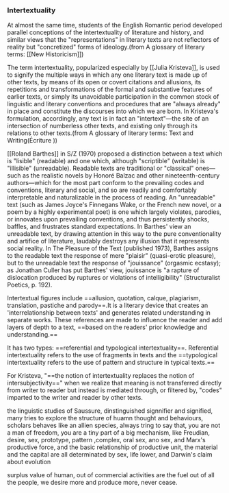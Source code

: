 ### Intertextuality
At almost the same time, students of the English Romantic period developed parallel conceptions of the intertextuality of literature and history, and similar views that the "representations" in literary texts are not reflectors of reality but "concretized" forms of ideology.(from A glossary of literary terms: [[New Historicism]])

The term intertextuality, popularized especially by [[Julia Kristeva]], is used to signify the multiple ways in which any one literary text is made up of other texts, by means of its open or covert citations and allusions, its repetitions and transformations of the formal and substantive features of earlier texts, or simply its unavoidable participation in the common stock of linguistic and literary conventions and procedures that are "always already" in place and constitute the discourses into which we are born. In Kristeva's formulation, accordingly, any text is in fact an "intertext"—the site of an intersection of numberless other texts, and existing only through its relations to other texts.(from A glossary of literary terms: Text and Writing(Écriture ))

[[Roland Barthes]] in S/Z (1970) proposed a distinction between a text which is "lisible" (readable) and one which, although "scriptible" (writable) is "illisible" (unreadable). Readable texts are traditional or "classical" ones—such as the realistic novels by Honoré Balzac and other nineteenth-century authors—which for the most part conform to the prevailing codes and conventions, literary and social, and so are readily and comfortably interpretable and naturalizable in the process of reading. An "unreadable" text (such as James Joyce's Finnegans Wake, or the French new novel, or a poem by a highly experimental poet) is one which largely violates, parodies, or innovates upon prevailing conventions, and thus persistently shocks, baffles, and frustrates standard expectations. In Barthes' view an unreadable text, by drawing attention in this way to the pure conventionality and artifice of literature, laudably destroys any illusion that it represents social reality. In The Pleasure of the Text (published 1973), Barthes assigns to the readable text the response of mere "plaisir" (quasi-erotic pleasure), but to the unreadable text the response of "jouissance" (orgasmic ecstasy); as Jonathan Culler has put Barthes' view, jouissance is "a rapture of dislocation produced by ruptures or violations of intelligibility" (Structuralist Poetics, p. 192).

Intertextual figures include ==allusion, quotation, calque, plagiarism, translation, pastiche and parody==.It is a literary device that creates an 'interrelationship between texts' and generates related understanding in separate works. These references are made to influence the reader and add layers of depth to a text, ==based on the readers' prior knowledge and understanding.==

It has two types: ==referential and typological intertextuality==. Referential intertextuality refers to the use of fragments in texts and the ==typological intertextuality refers to the use of pattern and structure in typical texts.==

For Kristeva, "==the notion of intertextuality replaces the notion of intersubjectivity==" when we realize that meaning is not transferred directly from writer to reader but instead is mediated through, or filtered by, "codes" imparted to the writer and reader by other texts.

the linguistic studies of Saussure, dinstinguished signnifier and signified, many tries to explore the structure of huamn thought and behaviours, scholars behaves like an allien species, always tring to say that, you are not a man of freedom, you are a tiny part of a big mechanism, 
like Freudian, desire, sex, prototype, pattern ,complex, oral sex, ano sex, and Marx's productive force, and the basic relationship of productive unit, the material and the capital are all determinated by sex, life lower, and Darwin's claim about evolution

surplus value of human, out of commercial activities are the fuel out of all the people, we desire more and produce more, never cease.
